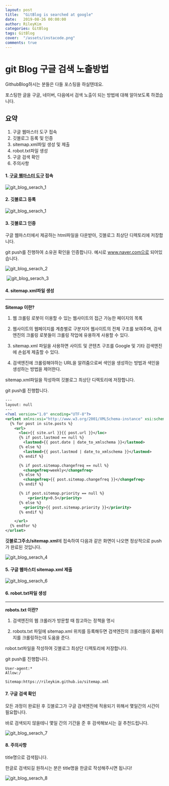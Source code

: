 ```yaml
---
layout: post
title:  "GitBlog is searched at google"
date:   2019-08-26 00:00:00
author: RileyKim
categories: GitBlog
tags: GitBlog
cover:  "/assets/instacode.png"
comments: true
---
```


# git Blog 구글 검색 노출방법



GithubBlog하시는 분들은 다들 포스팅을 하실텐데요. 

포스팅한 글을 구글, 네이버, 다음에서 검색 노출이 되는 방법에 대해 알아보도록 하겠습니다. 



## 요약

1. 구글 웹마스터 도구 접속
2. 깃블로그 등록 및 인증
3. sitemap.xml파일 생성 및 제출
4. robot.txt파일 생성
5. 구글 검색 확인
6. 주의사항



#### 1. [구글 웹마스터 도구](<https://search.google.com/search-console/about?hl=ko>) 접속

![git_blog_serach_1](https://user-images.githubusercontent.com/24997255/64095388-a1d08b00-cd99-11e9-95b9-9d6bf1321f14.PNG)



#### 2. 깃블로그 등록

![git_blog_serach_1](https://user-images.githubusercontent.com/24997255/64092896-6af67700-cd91-11e9-99c8-8f33bd8b2c35.PNG)



#### 3. 깃블로그 인증

구글 웹마스터에서 제공하는 html파일을 다운받아, 깃블로그 최상단 디렉토리에 저장합니다.  

git push를 진행하여 소유권 확인을 인증합니다. 예시로 www.naver.com으로 되어있습니다. 

![git_blog_serach_2](https://user-images.githubusercontent.com/24997255/64093453-5fa44b00-cd93-11e9-8c09-27dc414004be.PNG)



​	![git_blog_serach_3](https://user-images.githubusercontent.com/24997255/64093772-94fd6880-cd94-11e9-91ee-ac7131cd02b3.PNG)



#### 4. sitemap.xml파일 생성

------

**Sitemap 이란?**

1. 웹 크롤링 로봇이 이용할 수 있는 웹사이트의 접근 가능한 페이지의 목록

2. 웹사이트의 웹페이지를 계층별로 구분지어 웹사이트의 전체 구조를 보여주며, 검색엔진의 크롤링 로봇들이 크롤링 작업에 유용하게 사용할 수 있다.

3. sitemap.xml 파일을 사용하면 사이트 및 콘텐츠 구조를 Google 및 기타 검색엔진에 손쉽게 제출할 수 있다.

4. 검색엔진에 크롤링해야하는 URL을 알려줌으로써 색인을 생성하는 방법과 색인을 생성하는 방법을 제어한다.

   

sitemap.xml파일을 작성하여 깃블로그 최상단 디렉토리에 저장합니다.  

git push를 진행합니다. 

~~~xml
---
layout: null
---
<?xml version="1.0" encoding="UTF-8"?>
<urlset xmlns:xsi="http://www.w3.org/2001/XMLSchema-instance" xsi:schemaLocation="http://www.sitemaps.org/schemas/sitemap/0.9 http://www.sitemaps.org/schemas/sitemap/0.9/sitemap.xsd" xmlns="http://www.sitemaps.org/schemas/sitemap/0.9">
  {% for post in site.posts %}
    <url>
      <loc>{{ site.url }}{{ post.url }}</loc>
      {% if post.lastmod == null %}
        <lastmod>{{ post.date | date_to_xmlschema }}</lastmod>
      {% else %}
        <lastmod>{{ post.lastmod | date_to_xmlschema }}</lastmod>
      {% endif %}

      {% if post.sitemap.changefreq == null %}
        <changefreq>weekly</changefreq>
      {% else %}
        <changefreq>{{ post.sitemap.changefreq }}</changefreq>
      {% endif %}

      {% if post.sitemap.priority == null %}
          <priority>0.5</priority>
      {% else %}
        <priority>{{ post.sitemap.priority }}</priority>
      {% endif %}

    </url>
  {% endfor %}
</urlset>
~~~



**깃블로그주소/sitemap.xml**에 접속하여 다음과 같은 화면이 나오면 정상적으로 push가 완료된 것입니다.

![git_blog_serach_4](https://user-images.githubusercontent.com/24997255/64094281-291bff80-cd96-11e9-94c7-8bce95b52da2.PNG)



#### 5. 구글 웹마스터 sitemap.xml 제출

![git_blog_serach_6](https://user-images.githubusercontent.com/24997255/64095096-ced06e00-cd98-11e9-8b45-f75a4399d487.PNG)



#### 6. robot.txt파일 생성

---------------

**robots.txt 이란?**

1. 검색엔진의 웹 크롤러가 방문할 때 참고하는 정책을 명시

2. robots.txt 파일에 sitemap.xml 위치를 등록해두면 검색엔진의 크롤러들이 홈페이지를 크롤링하는데 도움을 준다.

   

robot.txt파일을 작성하여 깃블로그 최상단 디렉토리에 저장합니다. 

git push를 진행합니다. 

```
User-agent:*
Allow:/

Sitemap:https://rileykim.github.io/sitemap.xml
```



#### 7. 구글 검색 확인

모든 과정이 완료된 후 깃블로그가 구글 검색엔진에 적용되기 위해서 몇일간의 시간이 필요합니다. 

바로 검색되지 않을테니 몇일 간의 기간을 준 후 검색해보시는 걸 추천드립니다. 

![git_blog_serach_7](https://user-images.githubusercontent.com/24997255/64095935-3e475d00-cd9b-11e9-8d16-b1933b86f413.PNG)



#### 8. 주의사항

title명으로 검색됩니다. 

한글로 검색되길 원하시는 분은 title명을 한글로 작성해주시면 됩니다!

![git_blog_serach_8](https://user-images.githubusercontent.com/24997255/64095992-620aa300-cd9b-11e9-9ea9-ce6896fbf30a.PNG)

